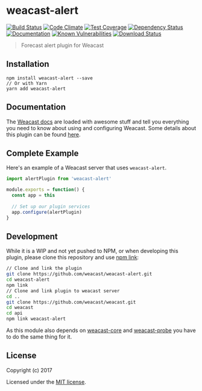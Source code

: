 # weacast-alert

[![Build Status](https://travis-ci.org/weacast/weacast-alert.png?branch=master)](https://travis-ci.org/weacast/weacast-alert)
[![Code Climate](https://codeclimate.com/github/weacast/weacast-alert/badges/gpa.svg)](https://codeclimate.com/github/weacast/weacast-alert)
[![Test Coverage](https://codeclimate.com/github/weacast/weacast-alert/badges/coverage.svg)](https://codeclimate.com/github/weacast/weacast-alert/coverage)
[![Dependency Status](https://img.shields.io/david/weacast/weacast-alert.svg?style=flat-square)](https://david-dm.org/weacast/weacast-alert)
[![Documentation](https://img.shields.io/badge/documentation-available-brightgreen.svg)](https://weacast.github.io/weacast-docs/)
[![Known Vulnerabilities](https://snyk.io/test/github/weacast/weacast-alert/badge.svg)](https://snyk.io/test/github/weacast/weacast-alert)
[![Download Status](https://img.shields.io/npm/dm/weacast-alert.svg?style=flat-square)](https://www.npmjs.com/package/weacast-alert)

> Forecast alert plugin for Weacast

## Installation

```
npm install weacast-alert --save
// Or with Yarn
yarn add weacast-alert
```

## Documentation

The [Weacast docs](https://weacast.github.io/weacast-docs/) are loaded with awesome stuff and tell you everything you need to know about using and configuring Weacast. Some details about this plugin can be found [here](https://weacast.gitbooks.io/weacast-docs/api/ALERT.html).

## Complete Example

Here's an example of a Weacast server that uses `weacast-alert`. 

```js
import alertPlugin from 'weacast-alert'

module.exports = function() {
  const app = this
  
  // Set up our plugin services
  app.configure(alertPlugin)
}
```
## Development

While it is a WIP and not yet pushed to NPM, or when developing this plugin, please clone this repository and use [npm link](https://docs.npmjs.com/cli/link):

```bash
// Clone and link the plugin
git clone https://github.com/weacast/weacast-alert.git
cd weacast-alert
npm link
// Clone and link plugin to weacast server
cd ..
git clone https://github.com/weacast/weacast.git
cd weacast
cd api
npm link weacast-alert
```

As this module also depends on [weacast-core](https://github.com/weacast/weacast-core) and [weacast-probe](https://github.com/weacast/weacast-probe) you have to do the same thing for it.

## License

Copyright (c) 2017

Licensed under the [MIT license](LICENSE).
